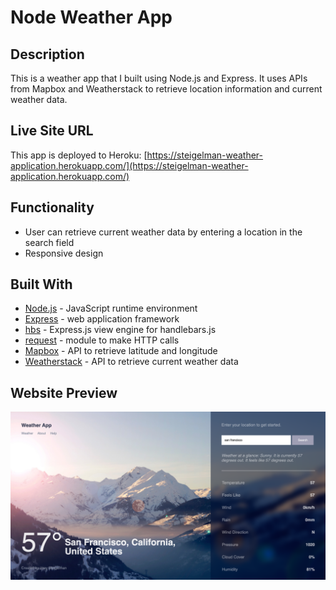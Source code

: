 # Node Weather App

## Description
This is a weather app that I built using Node.js and Express. It uses APIs from Mapbox and Weatherstack to retrieve location information and current weather data.

## Live Site URL
This app is deployed to Heroku: 
[https://steigelman-weather-application.herokuapp.com/](https://steigelman-weather-application.herokuapp.com/)

## Functionality
* User can retrieve current weather data by entering a location in the search field
* Responsive design

## Built With
* [Node.js](https://nodejs.org/en/) - JavaScript runtime environment
* [Express](https://expressjs.com/) - web application framework
* [hbs](https://www.npmjs.com/package/hbs) - Express.js view engine for handlebars.js
* [request](https://www.npmjs.com/package/request) - module to make HTTP calls
* [Mapbox](https://www.mapbox.com/) - API to retrieve latitude and longitude
* [Weatherstack](https://weatherstack.com/) - API to retrieve current weather data

## Website Preview
<img src="/public/img/node-weather-app.png" alt="node weather app" width="840"/>

